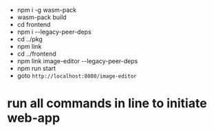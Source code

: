 - npm i -g wasm-pack
- wasm-pack build
- cd frontend
- npm i --legacy-peer-deps
- cd ../pkg
- npm link
- cd ../frontend
- npm link image-editor --legacy-peer-deps
- npm run start
- goto `http://localhost:8080/image-editor`

# run all commands in line to initiate web-app
